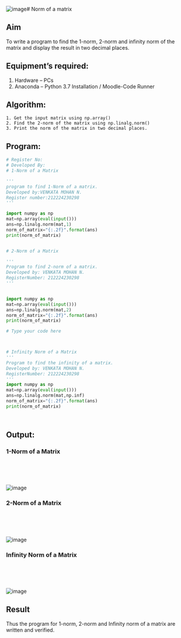 ![image](https://github.com/user-attachments/assets/71771728-a82e-4d9c-8674-9fbf915e0c8a)# Norm of a matrix
## Aim
To write a program to find the 1-norm, 2-norm and infinity norm of the matrix and display the result in two decimal places.
## Equipment’s required:
1.	Hardware – PCs
2.	Anaconda – Python 3.7 Installation / Moodle-Code Runner
## Algorithm:
	1. Get the input matrix using np.array()   
    2. Find the 2-norm of the matrix using np.linalg.norm()
	3. Print the norm of the matrix in two decimal places.
## Program:
```Python
# Register No:
# Developed By:
# 1-Norm of a Matrix

'''
program to find 1-Norm of a matrix.
Developed by:VENKATA MOHAN N.
Register number:212224230298
'''

import numpy as np
mat=np.array(eval(input()))
ans=np.linalg.norm(mat,1)
norm_of_matrix="{:.2f}".format(ans)
print(norm_of_matrix)


# 2-Norm of a Matrix

'''
Program to find 2-norm of a matrix.
Developed by: VENKATA MOHAN N.
RegisterNumber: 212224230298
'''


import numpy as np
mat=np.array(eval(input()))
ans=np.linalg.norm(mat,2)
norm_of_matrix="{:.2f}".format(ans)
print(norm_of_matrix)

# Type your code here



# Infinity Norm of a Matrix
'''
Program to find the infinity of a matrix.
Developed by: VENKATA MOHAN N.
RegisterNumber: 212224230298
'''
import numpy as np
mat=np.array(eval(input()))
ans=np.linalg.norm(mat,np.inf)
norm_of_matrix="{:.2f}".format(ans)
print(norm_of_matrix)




```
## Output:
### 1-Norm of a Matrix
<br>
<br>
<br>

![image](https://github.com/user-attachments/assets/5c9b0bb8-77bd-4309-aad0-dae8a8f4811f)




### 2-Norm of a Matrix
<br>
<br>
<br>

![image](https://github.com/user-attachments/assets/d1735338-c02a-42b2-bbf9-28b86e2ab280)


### Infinity Norm of a Matrix
<br>
<br>

<br>

![image](https://github.com/user-attachments/assets/7ffc7a13-9d86-4381-8d6d-ebcbb1bb9e21)


## Result
Thus the program for 1-norm, 2-norm and Infinity norm of a matrix are written and verified.
